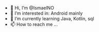 - 👋 Hi, I’m @IsmaelNO
- 👀 I’m interested in: Android mainly
- 🌱 I’m currently learning Java, Kotlin, sql
- 📫 How to reach me ...

<!---
IsmaelNO/IsmaelNO is a ✨ special ✨ repository because its `README.md` (this file) appears on your GitHub profile.
You can click the Preview link to take a look at your changes.
--->
